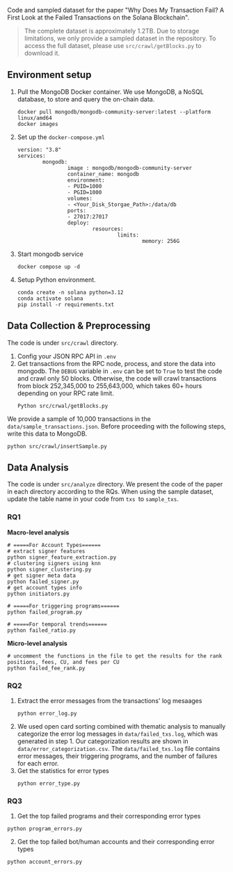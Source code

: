 Code and sampled dataset for the paper "Why Does My Transaction Fail? A First Look at the Failed Transactions on the Solana Blockchain".
> The complete dataset is approximately 1.2TB. Due to storage limitations, we only provide a sampled dataset in the repository. To access the full dataset, please use `src/crawl/getBlocks.py` to download it.

## Environment setup
1. Pull the MongoDB Docker container. We use MongoDB, a NoSQL database, to store and query the on-chain data.
    ```
    docker pull mongodb/mongodb-community-server:latest --platform linux/amd64
    docker images
    ```
2. Set up the `docker-compose.yml`
    ```
    version: "3.8"
    services:
            mongodb:
                    image : mongodb/mongodb-community-server
                    container_name: mongodb
                    environment:
                    - PUID=1000
                    - PGID=1000
                    volumes:
                    - <Your_Disk_Storgae_Path>:/data/db
                    ports:
                    - 27017:27017
                    deploy:
                            resources:
                                    limits:
                                            memory: 256G
    ```
3. Start mongodb service
    ```
    docker compose up -d
    ```
4. Setup Python environment.
    ```
    conda create -n solana python=3.12
    conda activate solana
    pip install -r requirements.txt
    ```

## Data Collection & Preprocessing 
The code is under `src/crawl` directory.
1. Config your JSON RPC API in `.env` 
2. Get transactions from the RPC node, process, and store the data into mongodb. 
    The `DEBUG` variable in `.env` can be set to `True` to test the code and crawl only 50 blocks. Otherwise, the code will crawl transactions from block 252,345,000 to 255,643,000, which takes 60+ hours depending on your RPC rate limit.
    ```
    Python src/crwal/getBlocks.py
    ``` 
We provide a sample of 10,000 transactions in the `data/sample_transactions.json`. Before proceeding with the following steps, write this data to MongoDB. 
```
python src/crawl/insertSample.py
```

## Data Analysis
The code is under `src/analyze` directory. We present the code of the paper in each directory according to the RQs.
When using the sample dataset, update the table name in your code from `txs `to `sample_txs`.

### RQ1 
**Macro-level analysis**
```
# =====For Account Types======
# extract signer features
python signer_feature_extraction.py
# clustering signers using knn
python signer_clustering.py
# get signer meta data
python failed_signer.py
# get account types info
python initiators.py

# =====For triggering programs======
python failed_program.py

# =====For temporal trends======
python failed_ratio.py
```

**Micro-level analysis**
```
# uncomment the functions in the file to get the results for the rank positions, fees, CU, and fees per CU
python failed_fee_rank.py
```

### RQ2
1. Extract the error messages from the transactions' log mesaages
    ```
    python error_log.py
    ```
2. We used open card sorting combined with thematic analysis to manually categorize the error log messages in `data/failed_txs.log`, which was generated in step 1. Our categorization results are shown in `data/error_categorization.csv`. The `data/failed_txs.log` file contains error messages, their triggering programs, and the number of failures for each error.
3. Get the statistics for error types
    ```
    python error_type.py
    ```
### RQ3
1. Get the top failed programs and their corresponding error types
```
python program_errors.py
```
2. Get the top failed bot/human accounts  and their corresponding error types
```
python account_errors.py
```